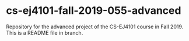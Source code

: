 # cs-ej4101-fall-2019-055-advanced
Repository for the advanced project of the CS-EJ4101 course in Fall 2019.
This is a README file in branch.
